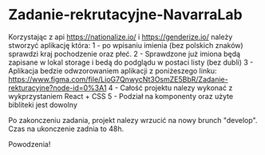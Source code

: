 # Zadanie-rekrutacyjne-NavarraLab



Korzystając z api https://nationalize.io/ i https://genderize.io/ należy stworzyć aplikację która: 
1 - po wpisaniu imienia (bez polskich znaków) sprawdzi kraj pochodzenie oraz płeć. 
2 - Sprawdzone już imiona będą zapisane w lokal storage i bedą do podglądu w postaci listy (bez dubli)
3 - Aplikacja bedzie odwzorowaniem aplikacji z poniżeszego linku:
    https://www.figma.com/file/LioG7QnwycNt3OsmZE5BbR/Zadanie-rekturacyjne?node-id=0%3A1
4 - Całość projektu nalezy wykonać z wykprzystaniem React + CSS
5 - Podział na komponenty oraz użyte bibliteki jest dowolny


Po zakonczeniu zadania, projekt nalezy wrzucić na nowy brunch "develop".
Czas na ukonczenie zadnia to 48h.

Powodzenia!
